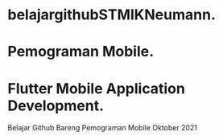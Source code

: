 # belajargithubSTMIKNeumann.
# Pemograman Mobile.
# Flutter Mobile Application Development.
Belajar Github Bareng Pemograman Mobile Oktober 2021
